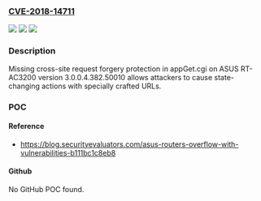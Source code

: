 ### [CVE-2018-14711](https://cve.mitre.org/cgi-bin/cvename.cgi?name=CVE-2018-14711)
![](https://img.shields.io/static/v1?label=Product&message=n%2Fa&color=blue)
![](https://img.shields.io/static/v1?label=Version&message=n%2Fa&color=blue)
![](https://img.shields.io/static/v1?label=Vulnerability&message=n%2Fa&color=brighgreen)

### Description

Missing cross-site request forgery protection in appGet.cgi on ASUS RT-AC3200 version 3.0.0.4.382.50010 allows attackers to cause state-changing actions with specially crafted URLs.

### POC

#### Reference
- https://blog.securityevaluators.com/asus-routers-overflow-with-vulnerabilities-b111bc1c8eb8

#### Github
No GitHub POC found.

